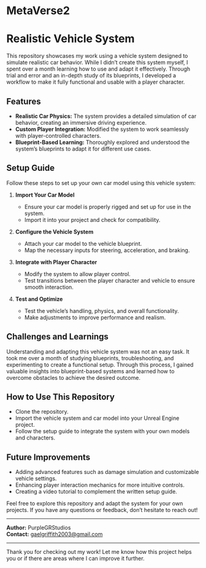 # MetaVerse2
# Realistic Vehicle System

This repository showcases my work using a vehicle system designed to simulate realistic car behavior. While I didn’t create this system myself, I spent over a month learning how to use and adapt it effectively. Through trial and error and an in-depth study of its blueprints, I developed a workflow to make it fully functional and usable with a player character.

## Features
- **Realistic Car Physics:** The system provides a detailed simulation of car behavior, creating an immersive driving experience.
- **Custom Player Integration:** Modified the system to work seamlessly with player-controlled characters.
- **Blueprint-Based Learning:** Thoroughly explored and understood the system’s blueprints to adapt it for different use cases.

## Setup Guide
Follow these steps to set up your own car model using this vehicle system:

1. **Import Your Car Model**
   - Ensure your car model is properly rigged and set up for use in the system.
   - Import it into your project and check for compatibility.

2. **Configure the Vehicle System**
   - Attach your car model to the vehicle blueprint.
   - Map the necessary inputs for steering, acceleration, and braking.

3. **Integrate with Player Character**
   - Modify the system to allow player control.
   - Test transitions between the player character and vehicle to ensure smooth interaction.

4. **Test and Optimize**
   - Test the vehicle’s handling, physics, and overall functionality.
   - Make adjustments to improve performance and realism.

## Challenges and Learnings
Understanding and adapting this vehicle system was not an easy task. It took me over a month of studying blueprints, troubleshooting, and experimenting to create a functional setup. Through this process, I gained valuable insights into blueprint-based systems and learned how to overcome obstacles to achieve the desired outcome.

## How to Use This Repository
- Clone the repository.
- Import the vehicle system and car model into your Unreal Engine project.
- Follow the setup guide to integrate the system with your own models and characters.

## Future Improvements
- Adding advanced features such as damage simulation and customizable vehicle settings.
- Enhancing player interaction mechanics for more intuitive controls.
- Creating a video tutorial to complement the written setup guide.

Feel free to explore this repository and adapt the system for your own projects. If you have any questions or feedback, don’t hesitate to reach out!

---

**Author:** PurpleGRStudios  
**Contact:** gaelgriffith2003@gmail.com 

---

Thank you for checking out my work! Let me know how this project helps you or if there are areas where I can improve it further.



